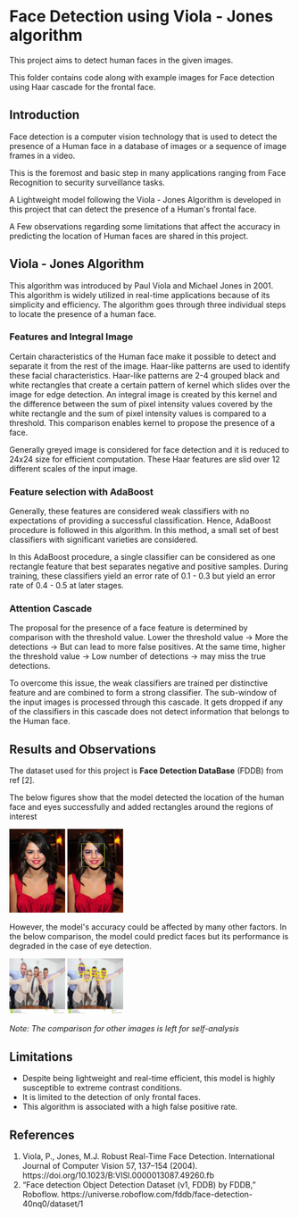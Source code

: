 
<h1>Face Detection using Viola - Jones algorithm</h1>

<p>This project aims to detect human faces in the given images. </p>

<p>This folder contains code along with example images for Face detection using Haar cascade for the frontal face. </p>

<h2>Introduction</h2>

<p>Face detection is a computer vision technology that is used to detect the presence of a Human face in a database of images or a sequence of image frames in a video. </p>

<p>This is the foremost and basic step in many applications ranging from Face Recognition to security surveillance tasks. </p>

<p>A Lightweight model following the Viola - Jones Algorithm is developed in this project that can detect the presence of a Human's frontal face. </p>

<p>A Few observations regarding some limitations that affect the accuracy in predicting the location of Human faces are shared in this project. </p>

<h2>Viola - Jones Algorithm</h2>

<p>This algorithm was introduced by Paul Viola and Michael Jones in 2001. This algorithm is widely utilized in real-time applications because of its simplicity and efficiency. The algorithm goes through three individual steps to locate the presence of a human face. </p>

<h3>Features and Integral Image</h3>

<p>Certain characteristics of the Human face make it possible to detect and separate it from the rest of the image. Haar-like patterns are used to identify these facial characteristics. Haar-like patterns are 2-4 grouped black and white rectangles that create a certain pattern of kernel which slides over the image for edge detection. An integral image is created by this kernel and the difference between the sum of pixel intensity values covered by the white rectangle and the sum of pixel intensity values is compared to a threshold. This comparison enables kernel to propose the presence of a face.</p>

<p>Generally greyed image is considered for face detection and it is reduced to 24x24 size for efficient computation. These Haar features are slid over 12 different scales of the input image.</p>

<h3>Feature selection with AdaBoost</h3>

<p>Generally, these features are considered weak classifiers with no expectations of providing a successful classification. Hence, AdaBoost procedure is followed in this algorithm. In this method, a small set of best classifiers with significant varieties are considered.</p>

<p>In this AdaBoost procedure, a single classifier can be considered as one rectangle feature that best separates negative and positive samples. During training, these classifiers yield an error rate of 0.1 - 0.3 but yield an error rate of 0.4 - 0.5 at later stages.</p>

<h3>Attention Cascade</h3>

<p>The proposal for the presence of a face feature is determined by comparison with the threshold value. Lower the threshold value -> More the detections -> But can lead to more false positives. At the same time, higher the threshold value -> Low number of detections -> may miss the true detections. </p>

<p>To overcome this issue, the weak classifiers are trained per distinctive feature and are combined to form a strong classifier. The sub-window of the input images is processed through this cascade. It gets dropped if any of the classifiers in this cascade does not detect information that belongs to the Human face. </p>

<h2>Results and Observations</h2>

<p>The dataset used for this project is <b>Face Detection DataBase</b> (FDDB) from ref [2].</p>

<p>The below figures show that the model detected the location of the human face and eyes successfully and added rectangles around the regions of interest</p>

<p float="left">
  <img src="Dataset/51_Dresses_wearingdress_51_741_jpg.rf.9a7622017e5f79023ce1a8f256dcebc3.jpg" width="100" />
  <img src="Output/51_Dresses_wearingdress_51_741_jpg.rf.9a7622017e5f79023ce1a8f256dcebc3.jpg" width="100" /> 
</p>


<p>However, the model's accuracy could be affected by many other factors. In the below comparison, the model could predict faces but its performance is degraded in the case of eye detection.</p>

<p float="left">
  <img src="Dataset/7_Cheering_Cheering_7_125_jpg.rf.d56cc95ae1289c00deba1ea3cdc72f42.jpg" width="100" />
  <img src="Output/7_Cheering_Cheering_7_125_jpg.rf.d56cc95ae1289c00deba1ea3cdc72f42.jpg" width="100" /> 
</p>

<p><i>Note: The comparison for other images is left for self-analysis</i></p>

<h2>Limitations</h2>

<ul>
  
<li>Despite being lightweight and real-time efficient, this model is highly susceptible to extreme contrast conditions.</li>

<li>It is limited to the detection of only frontal faces.</li>

<li>This algorithm is associated with a high false positive rate.</li>

</ul>

<h2>References</h2>

<ol>
  
<li>Viola, P., Jones, M.J. Robust Real-Time Face Detection. International Journal of Computer Vision 57, 137–154 (2004). https://doi.org/10.1023/B:VISI.0000013087.49260.fb</li>

<li>“Face detection Object Detection Dataset (v1, FDDB) by FDDB,” Roboflow. https://universe.roboflow.com/fddb/face-detection-40nq0/dataset/1</li>

</ol>
